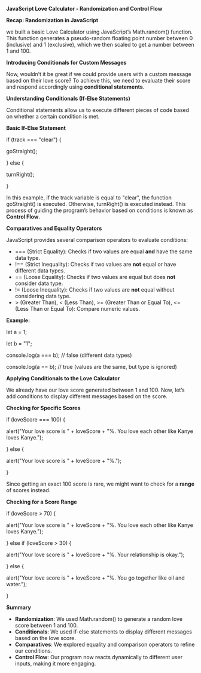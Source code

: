 **JavaScript Love Calculator - Randomization and Control Flow**

**Recap: Randomization in JavaScript**

we built a basic Love Calculator using JavaScript’s Math.random() function. 
This function generates a pseudo-random floating point number between 0 (inclusive) and 1 (exclusive), which we then scaled to get a number between 1 and 100.

**Introducing Conditionals for Custom Messages**

Now, wouldn’t it be great if we could provide users with a custom message based on their love score? To achieve this, we need to evaluate their score and respond accordingly using **conditional statements**.

**Understanding Conditionals (If-Else Statements)**

Conditional statements allow us to execute different pieces of code based on whether a certain condition is met.

**Basic If-Else Statement**

if (track === "clear") {

goStraight();

} else {

turnRight();

}

In this example, if the track variable is equal to "clear", the function goStraight() is executed. Otherwise, turnRight() is executed instead. This process of guiding the program’s behavior based on conditions is known as **Control Flow**.

**Comparatives and Equality Operators**

JavaScript provides several comparison operators to evaluate conditions:

- \=== (Strict Equality): Checks if two values are equal **and** have the same data type.
- !== (Strict Inequality): Checks if two values are **not** equal or have different data types.
- \== (Loose Equality): Checks if two values are equal but does **not** consider data type.
- != (Loose Inequality): Checks if two values are **not** equal without considering data type.
- \> (Greater Than), &lt; (Less Than), &gt;= (Greater Than or Equal To), <= (Less Than or Equal To): Compare numeric values.

**Example:**

let a = 1;

let b = "1";

console.log(a === b); // false (different data types)

console.log(a == b); // true (values are the same, but type is ignored)

**Applying Conditionals to the Love Calculator**

We already have our love score generated between 1 and 100. Now, let’s add conditions to display different messages based on the score.

**Checking for Specific Scores**

if (loveScore === 100) {

alert("Your love score is " + loveScore + "%. You love each other like Kanye loves Kanye.");

} else {

alert("Your love score is " + loveScore + "%.");

}

Since getting an exact 100 score is rare, we might want to check for a **range** of scores instead.

**Checking for a Score Range**

if (loveScore > 70) {

alert("Your love score is " + loveScore + "%. You love each other like Kanye loves Kanye.");

} else if (loveScore > 30) {

alert("Your love score is " + loveScore + "%. Your relationship is okay.");

} else {

alert("Your love score is " + loveScore + "%. You go together like oil and water.");

}

**Summary**

- **Randomization**: We used Math.random() to generate a random love score between 1 and 100.
- **Conditionals**: We used if-else statements to display different messages based on the love score.
- **Comparatives**: We explored equality and comparison operators to refine our conditions.
- **Control Flow**: Our program now reacts dynamically to different user inputs, making it more engaging.


